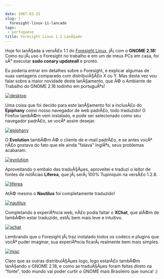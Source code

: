 ```yaml
---

date: 2007-03-15
slug: |
  foresight-linux-11-lancado
tags:
 - portuguese
title: Foresight Linux 1.1 LanÃ§ado
---
```


Hoje foi lanÃ§ada a versÃ£o 1.1 do [Foresight
Linux](http://foresightlinux.com/), jÃ¡ com o **GNOME 2.18**! Como eu
jÃ¡ uso o Foresight no trabalho e em um de meus PCs em casa, foi sÃ³
executar **sudo conary updateall** e pronto.

Eu poderia entrar em detalhes sobre o Foresight, e explicar algumas de
suas vantagens comparado com distribuiÃ§Ã£o X ou Y. Mas desta vez vou
falar sobre a maior novidade deste lanÃ§amento, que Ã© o Ambiente de
Trabalho do GNOME 2.18 todinho em portuguÃªs!

[![desktop](http://farm1.static.flickr.com/129/422395561_5f4d702c8b.jpg)](http://www.flickr.com/photos/25563799@N00/422395561/)

Uma coisa que foi decido para este lanÃ§amento foi a inclusÃ£o do
**Epiphany** como nosso navegador de web padrÃ£o, todo traduzido! O
Firefox tambÃ©m vem instalado, e pode ser selecionado como seu navegador
padrÃ£o, se vocÃª assim desejar.

[![epiphany](http://farm1.static.flickr.com/153/422395566_9c18732d9e.jpg)](http://www.flickr.com/photos/25563799@N00/422395566/)

O **Evolution** tambÃ©m Ã© o cliente de e-mail padrÃ£o, e se antes vocÃª
nÃ£o gostava do fato que ele ainda "falava" InglÃªs, seus problemas
acabaram.

[![evolution](http://farm1.static.flickr.com/162/422395632_9adfdcca01.jpg)](http://www.flickr.com/photos/25563799@N00/422395632/)

Aproveitando o embalo das traduÃ§Ãµes, aproveitei e traduzi o leitor de
fontes de notÃ­cias **Liferea**, que jÃ¡ serÃ¡ 100% Tupiniquin na
versÃ£o 1.2.8.

[![liferea](http://farm1.static.flickr.com/128/422395634_73c314a5ed.jpg)](http://www.flickr.com/photos/25563799@N00/422395634/)

AtÃ© mesmo o **Nautilus** foi completamente traduzido!

[![nautilus](http://farm1.static.flickr.com/168/422395638_c53743e105.jpg)](http://www.flickr.com/photos/25563799@N00/422395638/)

Completando a experiÃªncia web, nÃ£o podia faltar o **XChat**, que alÃ©m
de tambÃ©m estar traduzido, estÃ¡ bem mais leve e intuitivo.

[![xchat](http://farm1.static.flickr.com/162/422399271_6bfb49ccfb.jpg)](http://www.flickr.com/photos/25563799@N00/422399271/)

Lembrando que o Foresight jÃ¡ traz instalado todos os codecs e plugins
que vocÃª puder imaginar, sua experiÃªncia ficarÃ¡ realmente bem mais
simples.

[![misc](http://farm1.static.flickr.com/132/422395636_afdc909983.jpg)](http://www.flickr.com/photos/25563799@N00/422395636/)

Claro que as outras distribuiÃ§Ãµes logo, logo estarÃ£o tambÃ©m
lanÃ§ando o GNOME 2.18, e como as traduÃ§Ãµes foram feitas direto na
"fonte", todo mundo vai poder curtir o GNOME mais Brasileiro que nunca!
:)
